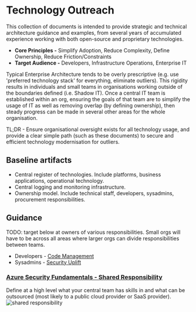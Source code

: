 # Technology Outreach
This collection of documents is intended to provide strategic and technical architecture guidance and examples, from several years of accumulated experience working with both open-source and proprietary technologies.

- **Core Principles -** Simplify Adoption, Reduce Complexity, Define Ownership, Reduce Friction/Constraints
- **Target Audience -** Developers, Infrastructure Operations, Enterprise IT

Typical Enterprise Architecture tends to be overly prescriptive (e.g. use 'preferred technology stack' for everything,  eliminate outliers). This rigidity results in individuals and small teams in organisations working outside of the boundaries defined (i.e. Shadow IT). Once a central IT team is established within an org, ensuring the goals of that team are to simplify the usage of IT as well as removing overlap (by defining ownership), then steady progress can be made in several other areas for the whole organisation.

TL;DR - Ensure organisational oversight exists for all technology usage, and provide a clear simple path (such as these documents) to secure and efficient technology modernisation for outliers.

## Baseline artifacts
- Central register of technologies. Include platforms, business applications, operational technology.
- Central logging and monitoring infrastructure.
- Ownership model. Include technical staff, developers, sysadmins, procurement responsibilities.

## Guidance
TODO: target below at owners of various responsibilities. Small orgs will have to be across all areas where larger orgs can divide responsibilities between teams.
- Developers - [Code Management](Documents/CodeManagement.md)
- Sysadmins - [Security Uplift](Documents/SecurityUplift.md)

### [Azure Security Fundamentals - Shared Responsibility](https://docs.microsoft.com/en-us/azure/security/fundamentals/shared-responsibility)
Define at a high level what your central team has skills in and what can be outsourced (most likely to a public cloud provider or SaaS provider).
![shared responsibility](https://docs.microsoft.com/en-us/azure/security/fundamentals/media/shared-responsibility/shared-responsibility.svg)



